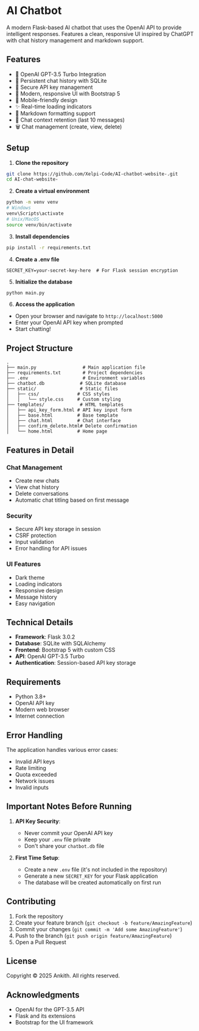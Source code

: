 # AI Chatbot

A modern Flask-based AI chatbot that uses the OpenAI API to provide intelligent responses. Features a clean, responsive UI inspired by ChatGPT with chat history management and markdown support.

## Features

- 🤖 OpenAI GPT-3.5 Turbo Integration
- 💾 Persistent chat history with SQLite
- 🔑 Secure API key management
- 🎨 Modern, responsive UI with Bootstrap 5
- 📱 Mobile-friendly design
- ✨ Real-time loading indicators
- 📝 Markdown formatting support
- 🔄 Chat context retention (last 10 messages)
- 🗑️ Chat management (create, view, delete)

## Setup

1. **Clone the repository**

```bash
git clone https://github.com/Xelpi-Code/AI-chatbot-website-.git
cd AI-chat-website-
```

2. **Create a virtual environment**

```bash
python -m venv venv
# Windows
venv\Scripts\activate
# Unix/MacOS
source venv/bin/activate
```

3. **Install dependencies**

```bash
pip install -r requirements.txt
```

4. **Create a .env file**

```env
SECRET_KEY=your-secret-key-here  # For Flask session encryption
```

5. **Initialize the database**

```bash
python main.py
```

6. **Access the application**

- Open your browser and navigate to `http://localhost:5000`
- Enter your OpenAI API key when prompted
- Start chatting!

## Project Structure

```
.
├── main.py                 # Main application file
├── requirements.txt        # Project dependencies
├── .env                    # Environment variables
├── chatbot.db             # SQLite database
├── static/                # Static files
│   ├── css/              # CSS styles
│   │   └── style.css     # Custom styling
├── templates/             # HTML templates
│   ├── api_key_form.html # API key input form
│   ├── base.html         # Base template
│   ├── chat.html         # Chat interface
│   ├── confirm_delete.html# Delete confirmation
│   └── home.html         # Home page
```

## Features in Detail

### Chat Management

- Create new chats
- View chat history
- Delete conversations
- Automatic chat titling based on first message

### Security

- Secure API key storage in session
- CSRF protection
- Input validation
- Error handling for API issues

### UI Features

- Dark theme
- Loading indicators
- Responsive design
- Message history
- Easy navigation

## Technical Details

- **Framework**: Flask 3.0.2
- **Database**: SQLite with SQLAlchemy
- **Frontend**: Bootstrap 5 with custom CSS
- **API**: OpenAI GPT-3.5 Turbo
- **Authentication**: Session-based API key storage

## Requirements

- Python 3.8+
- OpenAI API key
- Modern web browser
- Internet connection

## Error Handling

The application handles various error cases:

- Invalid API keys
- Rate limiting
- Quota exceeded
- Network issues
- Invalid inputs

## Important Notes Before Running

1. **API Key Security**:

   - Never commit your OpenAI API key
   - Keep your `.env` file private
   - Don't share your `chatbot.db` file

2. **First Time Setup**:
   - Create a new `.env` file (it's not included in the repository)
   - Generate a new `SECRET_KEY` for your Flask application
   - The database will be created automatically on first run

## Contributing

1. Fork the repository
2. Create your feature branch (`git checkout -b feature/AmazingFeature`)
3. Commit your changes (`git commit -m 'Add some AmazingFeature'`)
4. Push to the branch (`git push origin feature/AmazingFeature`)
5. Open a Pull Request

## License

Copyright © 2025 Ankith. All rights reserved.

## Acknowledgments

- OpenAI for the GPT-3.5 API
- Flask and its extensions
- Bootstrap for the UI framework
